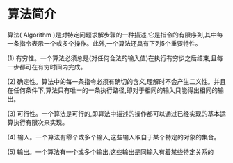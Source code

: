 # 算法简介





算法( Algorithm )是对特定问题求解步骤的一种描述,它是指令的有限序列,其中每一条指令表示一个或多个操作。此外,一个算法还具有下列5个重要特性。

(1) 有穷性。一个算法必须总是(对任何合法的输入值)在执行有穷步之后结束,且每一步都可在有穷时间内完成。

(2) 确定性。算法中的每一条指令必须有确切的含义,理解时不会产生二义性。并且在任何条件下,算法只有唯一的一条执行路径,即对于相同的输入只能得出相同的输出。

(3) 可行性。一个算法是可行的,即算法中描述的操作都可以通过已经实现的基本运算执行有限次来实现。

(4) 输入。一个算法有零个或多个输入,这些输入取自于某个特定的对象的集合。

(5) 输出。一个算法有一个或多个输出,这些输出是同输入有着某些特定关系的